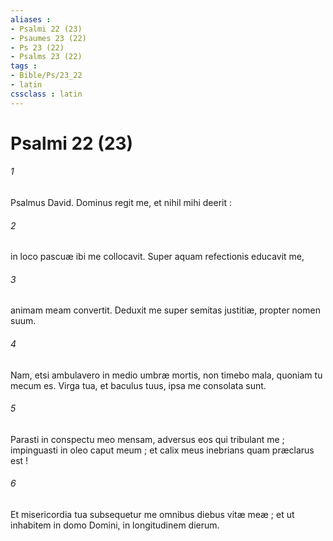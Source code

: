 ```yaml
---
aliases : 
- Psalmi 22 (23)
- Psaumes 23 (22)
- Ps 23 (22)
- Psalms 23 (22)
tags : 
- Bible/Ps/23_22
- latin
cssclass : latin
---
```


# Psalmi 22 (23)

###### 1
Psalmus David. Dominus regit me, et nihil mihi deerit :
###### 2
in loco pascuæ ibi me collocavit. Super aquam refectionis educavit me,
###### 3
animam meam convertit. Deduxit me super semitas justitiæ, propter nomen suum.
###### 4
Nam, etsi ambulavero in medio umbræ mortis, non timebo mala, quoniam tu mecum es. Virga tua, et baculus tuus, ipsa me consolata sunt.
###### 5
Parasti in conspectu meo mensam, adversus eos qui tribulant me ; impinguasti in oleo caput meum ; et calix meus inebrians quam præclarus est !
###### 6
Et misericordia tua subsequetur me omnibus diebus vitæ meæ ; et ut inhabitem in domo Domini, in longitudinem dierum.
